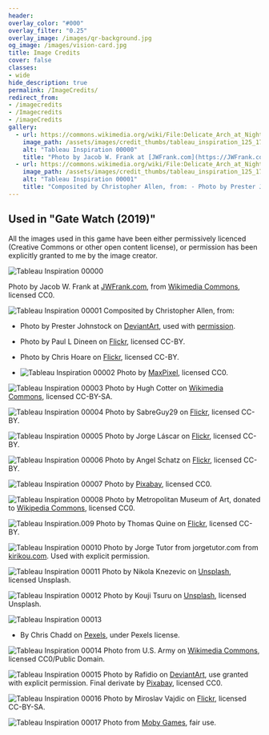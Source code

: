 ```yaml
---
header:
overlay_color: "#000"
overlay_filter: "0.25"
overlay_image: /images/qr-background.jpg
og_image: /images/vision-card.jpg
title: Image Credits
cover: false
classes:
- wide
hide_description: true
permalink: /ImageCredits/
redirect_from:
- /imagecredits
- /Imagecredits
- /imageCredits
gallery:
  - url: https://commons.wikimedia.org/wiki/File:Delicate_Arch_at_Night_with_Headlamp_%288708155337%29.jpg
    image_path: /assets/images/credit_thumbs/tableau_inspiration_125_175_00000.jpg
    alt: "Tableau Inspiration 00000"
    title: "Photo by Jacob W. Frank at [JWFrank.com](https://JWFrank.com), from [Wikimedia Commons](https://commons.wikimedia.org/wiki/File:Delicate_Arch_at_Night_with_Headlamp_%288708155337%29.jpg), licensed CC0."
  - url: https://commons.wikimedia.org/wiki/File:Delicate_Arch_at_Night_with_Headlamp_%288708155337%29.jpg
    image_path: /assets/images/credit_thumbs/tableau_inspiration_125_175_00001.jpg
    alt: "Tableau Inspiration 00001"
    title: "Composited by Christopher Allen, from: - Photo by Prester Johnstock on [DeviantArt](https://presterjohnstock.deviantart.com/art/Pre-cut-Stone-Gateway-297527473), used with [permission](https://www.deviantart.com/presterjohnstock/journal/Devious-Journal-Entry-323881823). - Photo by Paul L Dineen on [Flickr](https://www.flickr.com/photos/pauldineen/19960011573), licensed CC-BY. - Photo by Chris Hoare on [Flickr](https://www.flickr.com/photos/u07ch/27766641595/), licensed CC-BY."
---
```


## Used in "Gate Watch (2019)"

All the images used in this game have been either permissively licenced (Creative Commons or other open content license), or permission has been explicitly granted to me by the image creator.

![Tableau Inspiration 00000](/assets/images/credit_thumbs/tableau_inspiration_125_175_00000.jpg)

Photo by Jacob W. Frank at [JWFrank.com]( https://JWFrank.com), from [Wikimedia Commons](https://commons.wikimedia.org/wiki/File:Delicate_Arch_at_Night_with_Headlamp_%288708155337%29.jpg), licensed CC0.

![Tableau Inspiration 00001](/assets/images/credit_thumbs/tableau_inspiration_125_175_00001.jpg)
Composited by Christopher Allen, from:
  - Photo by Prester Johnstock on [DeviantArt](https://presterjohnstock.deviantart.com/art/Pre-cut-Stone-Gateway-297527473), used with [permission](https://www.deviantart.com/presterjohnstock/journal/Devious-Journal-Entry-323881823).
  - Photo by Paul L Dineen on [Flickr](https://www.flickr.com/photos/pauldineen/19960011573), licensed CC-BY.
  - Photo by Chris Hoare on [Flickr](https://www.flickr.com/photos/u07ch/27766641595/), licensed CC-BY.

- ![Tableau Inspiration 00002](/assets/images/credit_thumbs/tableau_inspiration_125_175_00002.jpg)
Photo by [MaxPixel](https://www.maxpixel.net/Input-House-Entrance-Closed-Door-Mystical-Goal-2020636), licensed CC0.

![Tableau Inspiration 00003](/assets/images/credit_thumbs/tableau_inspiration_125_175_00003.jpg)
Photo by Hugh Cotter on [Wikimedia Commons](https://commons.wikimedia.org/wiki/File:Poulnabrone_milkyway.jpg), licensed CC-BY-SA.

![Tableau Inspiration 00004](/assets/images/credit_thumbs/tableau_inspiration_125_175_00004.jpg)
Photo by SabreGuy29 on [Flickr](https://www.flickr.com/photos/sabreguy29/2627172885/), licensed CC-BY.

![Tableau Inspiration 00005](/assets/images/credit_thumbs/tableau_inspiration_125_175_00005.jpg)
Photo by Jorge Láscar on [Flickr]( https://www.flickr.com/photos/jlascar/12302239423/), licensed CC-BY.

![Tableau Inspiration 00006](/assets/images/credit_thumbs/tableau_inspiration_125_175_00006.jpg)
Photo by Angel Schatz on [Flickr](https://www.flickr.com/photos/glamourschatz/2555159452/), licensed CC-BY.

![Tableau Inspiration 00007](/assets/images/credit_thumbs/tableau_inspiration_125_175_00007.jpg)
Photo by [Pixabay]( https://pixabay.com/en/tree-cave-forest-nature-bark-log-976353/), licensed CC0.

![Tableau Inspiration 00008](/assets/images/credit_thumbs/tableau_inspiration_125_175_00008.jpg)
Photo by Metropolitan Museum of Art, donated to [Wikipedia Commons](https://commons.wikimedia.org/wiki/File:Human-headed_winged_lion_(lamassu)_MET_DP252320.jpeg), licensed CC0.

![Tableau Inspiration.009](/assets/images/credit_thumbs/tableau_inspiration_125_175_00009.jpg)
Photo by Thomas Quine on [Flickr](https://www.flickr.com/photos/quinet/27128699670/), licensed CC-BY.

![Tableau Inspiration 00010](/assets/images/credit_thumbs/tableau_inspiration_125_175_00010.jpg)
Photo by Jorge Tutor from jorgetutor.com from [kirikou.com](http://www.kirikou.com/alemania/baviera/Neuburg/Neuburg26.htm). Used with explicit permission.

![Tableau Inspiration 00011](/assets/images/credit_thumbs/tableau_inspiration_125_175_00011.jpg)
Photo by Nikola Knezevic on [Unsplash](https://unsplash.com/photos/Q3JcLtECTtE), licensed Unsplash.

![Tableau Inspiration 00012](/assets/images/credit_thumbs/tableau_inspiration_125_175_00012.jpg)
Photo by Kouji Tsuru on [Unsplash](https://unsplash.com/photos/tuskYdeKoYU), licensed Unsplash.

![Tableau Inspiration 00013](/assets/images/credit_thumbs/tableau_inspiration_125_175_00013.jpg)
- By Chris Chadd on [Pexels]( https://www.pexels.com/photo/light-trails-on-road-at-night-336413/), under Pexels license.

![Tableau Inspiration 00014](/assets/images/credit_thumbs/tableau_inspiration_125_175_00014.jpg)
Photo from U.S. Army on [Wikimedia Commons](https://commons.wikimedia.org/wiki/File:US_Army_tanks_face_off_against_Soviet_tanks,_Berlin_1961.jpg), licensed CC0/Public Domain.

![Tableau Inspiration 00015](/assets/images/credit_thumbs/tableau_inspiration_125_175_00015.jpg)
Photo by Rafidio on [DeviantArt](https://www.deviantart.com/rafido/art/door-313337121), use granted with explicit permission.  Final derivate by [Pixabay](https://pixabay.com/en/door-landscape-fantasy-forest-1890746/), licensed CC0.

![Tableau Inspiration 00016](/assets/images/credit_thumbs/tableau_inspiration_125_175_00016.jpg)
Photo by Miroslav Vajdic on [Flickr](https://www.flickr.com/photos/64079936@N08/28435019105), licensed CC-BY-SA.

![Tableau Inspiration 00017](/assets/images/credit_thumbs/tableau_inspiration_125_175_00017.jpg)
Photo from [Moby Games](https://www.mobygames.com/images/shots/l/371916-the-chronicles-of-narnia-the-lion-the-witch-and-the-wardrobe.jpg), fair use.

